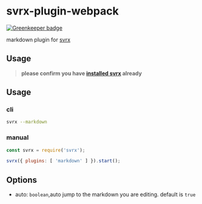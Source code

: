# svrx-plugin-webpack

[![Greenkeeper badge](https://badges.greenkeeper.io/x-orpheus/svrx-plugin-markdown.svg)](https://greenkeeper.io/)

markdown plugin for [svrx](https://github.com/x-orpheus/svrx)

## Usage

> **please confirm you have [installed svrx](https://github.com/x-orpheus/svrx) already**

## Usage

### cli

```sh
svrx --markdown
```

### manual

```js
const svrx = require('svrx');

svrx({ plugins: [ 'markdown' ] }).start();
```

## Options

- auto: `boolean`,auto jump to the markdown you are editing. default is `true`
